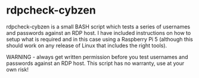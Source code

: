 # rdpcheck-cybzen

rdpcheck-cybzen is a small BASH script which tests a series of usernames and passwords against an RDP host. I have included instructions on how to setup what is required and in this case using a Raspberry Pi 5 (although this should work on any release of Linux that includes the right tools).

WARNING - always get written permission before you test usernames and passwords against an RDP host. This script has no warranty, use at your own risk!
